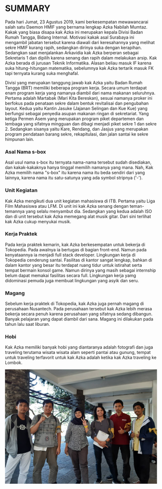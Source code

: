 # SUMMARY
Pada hari Jumat, 23 Agustus 2019, kami berkesempatan mewawancarai salah satu Daemon HMIF yang bernama lengkap Azka Nabilah Mumtaz. Kakak yang biasa disapa kak Azka ini merupakan kepala Divisi Badan Rumah Tangga, Bidang Internal. Motivasi kakak asal Surabaya ini mengambil jabatan tersebut karena diawali dari keresahannya yang melihat sekre HMIF kurang rapih, sedangkan dirinya suka dengan kerapihan. Sedangkan saat menjalankan Arkavidia kak Azka berperan sebagai Sekretaris 1 dan dipilih karena senang dan rapih dalam melakukan arsip. Kak Azka berada di jurusan Teknik Informatika. Alasan beliau masuk IF karena suka hitung-hitungan matematika, sebelumnya kak Azka tertarik masuk FK tapi ternyata kurang suka menghafal.

Divisi yang merupakan tanggung jawab kak Azka yaitu Badan Rumah Tangga (BRT) memiliki beberapa program kerja. Secara umum terdapat enam program kerja yang namanya diambil dari nama makanan seluruhnya. Pertama adalah Martabak (Mari Kita Bereskan), sesuai namanya proker ini berfokus pada penataan sekre dalam bentuk revitalisai dan pengubahan layout. Kedua yaitu Kantin Jasuke (Jajanan Selingan dan Kue Kue) yang berfungsi sebagai penyedia asupan makanan ringan di sekretariat. Yang ketiga Permen Asem yang merupakan program piket departemen dan lembaga yang sifatnya mingguan dan dibagi menjadi piket sekre 1 dan sekre 2. Sedangkan sisanya yaitu Kare, Rendang, dan Jasjus yang merupakan program pendataan barang sekre, rekapitulasi, dan jalan santai ke sekre himpunan lain.

### Asal Nama s-box
Asal usul nama s-box itu ternyata nama-nama tersebut sudah disediakan, dan kakak-kakaknya hanya tinggal memilih namanya yang mana. Nah, Kak Azka memilih nama "s-box" itu karena nama itu beda sendiri dari yang lainnya, karena nama itu satu-satunya yang ada symbol stripnya ('-').

### Unit Kegiatan
Kak Azka mengikuti dua unit kegiatan mahasiswa di ITB. Pertama yaitu Liga Film Mahasiswa atau LFM. Di unit ini kak Azka senang dengan teman-temannya yang selalu menyambut dia. Sedangkan yang kedua adalah ISO dan di unit tersebut kak Azka memegang alat musik gitar. Dari sini terlihat kak Azka cukup menyukai musik.

### Kerja Praktek
Pada kerja praktek kemarin, kak Azka berkesempatan untuk bekerja di Tokopedia. Pada awalnya ia bertugas di bagian front-end. Namun pada kenyataannya ia menjadi full stack developer. Lingkungan kerja di Tokopedia cenderung santai. Fasilitas di kantor sangat lengkap, bahkan di dalam kantor yang besar itu terdapat ruang tidur untuk istirahat serta tempat bermain konsol game. Namun dirinya yang masih sebagai internship belum dapat memakai fasilitas secara full. Lingkungan kerja yamg didominasi pemuda juga membuat lingkungan yang asyik dan seru.

### Magang
Sebelum kerja praktek di Tokopedia, kak Azka juga pernah magang di perusahaan Nusantech. Pada perusahaan tersebut kak Azka lebih merasa bekerja secara penuh karena perusahaan yang sifatnya sedang dibangun. Banyak pelajaran yang dapat diambil dari sana. Magang ini dilakukan pada tahun lalu saat liburan.

### Hobi
Kak Azka memiliki banyak hobi yang diantaranya adalah fotografi dan juga traveling terutama wisata wisata alam seperti pantai atau gunung, tempat untuk traveling terfavorit untuk kak Azka adalah ketika kak Azka traveling ke Lombok.


![Foto bersama Kak Azka](16518001-16518176-16518177-16518353-16518368.jpg)
